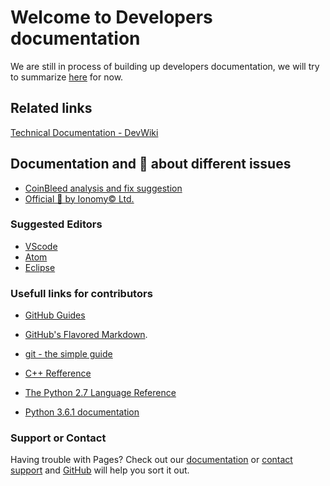 # Welcome to Developers documentation     

We are still in process of building up developers documentation, we will try to summarize [here](https://cevap.github.io/doc/) for now.

## Related links

[Technical Documentation - DevWiki](https://cevap.github.io/devwiki/) 

## Documentation and 📰 about different issues

- [CoinBleed analysis and fix suggestion](CoinBleed.md)
- [Official 📰 by Ionomy©️ Ltd.](https://news.ionomy.com/)

### Suggested Editors
- [VScode](https://code.visualstudio.com/)
- [Atom](https://atom.io/)
- [Eclipse](https://www.eclipse.org/downloads/?)

### Usefull links for contributors

- [GitHub Guides](https://guides.github.com/)
- [GitHub's Flavored Markdown](https://guides.github.com/features/mastering-markdown/).
- [git - the simple guide](https://rogerdudler.github.io/git-guide/)

- [C++ Refference](http://en.cppreference.com/w/)

- [The Python 2.7 Language Reference](https://docs.python.org/2/reference/index.html)
- [Python 3.6.1 documentation](https://docs.python.org/3/)
### Support or Contact

Having trouble with Pages? Check out our [documentation](https://help.github.com/categories/github-pages-basics/) or [contact support](https://github.com/contact) and [GitHub](https://github.com/contact) will help you sort it out.
